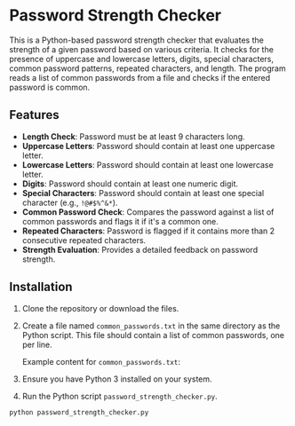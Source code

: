 # Password Strength Checker

This is a Python-based password strength checker that evaluates the strength of a given password based on various criteria. It checks for the presence of uppercase and lowercase letters, digits, special characters, common password patterns, repeated characters, and length. The program reads a list of common passwords from a file and checks if the entered password is common.

## Features
- **Length Check**: Password must be at least 9 characters long.
- **Uppercase Letters**: Password should contain at least one uppercase letter.
- **Lowercase Letters**: Password should contain at least one lowercase letter.
- **Digits**: Password should contain at least one numeric digit.
- **Special Characters**: Password should contain at least one special character (e.g., `!@#$%^&*`).
- **Common Password Check**: Compares the password against a list of common passwords and flags it if it's a common one.
- **Repeated Characters**: Password is flagged if it contains more than 2 consecutive repeated characters.
- **Strength Evaluation**: Provides a detailed feedback on password strength.

## Installation

1. Clone the repository or download the files.
2. Create a file named `common_passwords.txt` in the same directory as the Python script. This file should contain a list of common passwords, one per line.
   
   Example content for `common_passwords.txt`:

3. Ensure you have Python 3 installed on your system.

4. Run the Python script `password_strength_checker.py`.

```bash
python password_strength_checker.py

